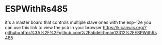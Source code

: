# ESPWithRs485
it's a master board that controls multiple slave ones with the esp-12e 
you can use this link to view the pcb in your browser 
https://kicanvas.org/?github=https%3A%2F%2Fgithub.com%2Fabdelrhman12312%2FESPWithRs485

